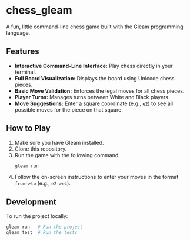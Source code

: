 # chess_gleam

A fun, little command-line chess game built with the Gleam programming language.

## Features

* **Interactive Command-Line Interface:** Play chess directly in your terminal.
* **Full Board Visualization:** Displays the board using Unicode chess pieces.
* **Basic Move Validation:** Enforces the legal moves for all chess pieces.
* **Player Turns:** Manages turns between White and Black players.
* **Move Suggestions:** Enter a square coordinate (e.g., `e2`) to see all possible moves for the piece on that square.

## How to Play

1.  Make sure you have Gleam installed.
2.  Clone this repository.
3.  Run the game with the following command:
    ```sh
    gleam run
    ```
4.  Follow the on-screen instructions to enter your moves in the format `from->to` (e.g., `e2->e4`).

## Development

To run the project locally:

```sh
gleam run   # Run the project
gleam test  # Run the tests
```
